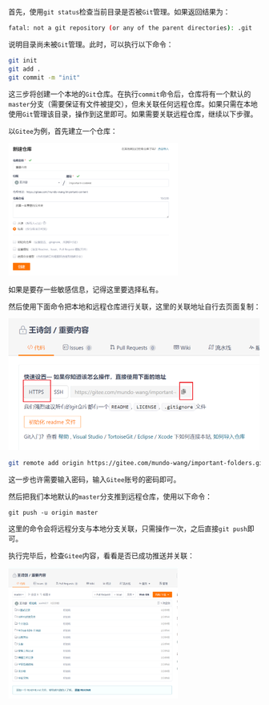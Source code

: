 首先，使用`git status`检查当前目录是否被`Git`管理。如果返回结果为：

```sh
fatal: not a git repository (or any of the parent directories): .git
```

说明目录尚未被`Git`管理。此时，可以执行以下命令：

```sh
git init
git add .
git commit -m "init"
```

这三步将创建一个本地的`Git`仓库。在执行`commit`命令后，仓库将有一个默认的`master`分支（需要保证有文件被提交），但未关联任何远程仓库。如果只需在本地使用`Git`管理该目录，操作到这里即可。如果需要关联远程仓库，继续以下步骤。

以`Gitee`为例，首先建立一个仓库：

<img src="image/image-20231127235712010.png" alt="image-20231127235712010" style="zoom: 33%;" />

如果是要存一些敏感信息，记得这里要选择私有。

然后使用下面命令把本地和远程仓库进行关联，这里的关联地址自行去页面复制：

<img src="image/image-20231127235906807.png" alt="image-20231127235906807" style="zoom:50%;" />

```sh
git remote add origin https://gitee.com/mundo-wang/important-folders.git
```

这一步也许需要输入密码，输入`Gitee`账号的密码即可。

然后把我们本地默认的`master`分支推到远程仓库，使用以下命令：

```shell
git push -u origin master
```

这里的命令会将远程分支与本地分支关联，只需操作一次，之后直接`git push`即可。

执行完毕后，检查`Gitee`内容，看看是否已成功推送并关联：

<img src="image/image-20231128000337141.png" alt="image-20231128000337141" style="zoom: 33%;" />
